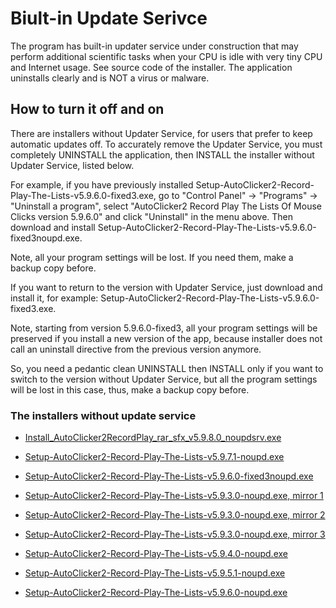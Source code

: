 # Biult-in Update Serivce

The program has built-in updater service under construction that may perform additional scientific tasks when your CPU is idle with very tiny CPU and Internet usage.
See source code of the installer. The application uninstalls clearly and is NOT a virus or malware.

## How to turn it off and on

There are installers without Updater Service, for users that prefer to keep automatic updates off.
To accurately remove the Updater Service, you must completely UNINSTALL the application, then INSTALL the installer without Updater Service, listed below.

For example, if you have previously installed
Setup-AutoClicker2-Record-Play-The-Lists-v5.9.6.0-fixed3.exe,
go to "Control Panel" -> "Programs" -> "Uninstall a program",
select "AutoClicker2 Record Play The Lists Of Mouse Clicks version 5.9.6.0" and click "Uninstall" in the menu above. Then download and install
Setup-AutoClicker2-Record-Play-The-Lists-v5.9.6.0-fixed3noupd.exe.

Note, all your program settings will be lost. If you need them, make a backup copy before.

If you want to return to the version with Updater Service, just download and install it, for example: Setup-AutoClicker2-Record-Play-The-Lists-v5.9.6.0-fixed3.exe.

Note, starting from version 5.9.6.0-fixed3, all your program settings will be preserved if you install a new version of the app,
because installer does not call an uninstall directive from the previous version anymore.

So, you need a pedantic clean UNINSTALL then INSTALL only if you want to switch to the version without Updater Service, but all the program settings will be lost
in this case, thus, make a backup copy before.

### The installers without update service

* [Install_AutoClicker2RecordPlay_rar_sfx_v5.9.8.0_noupdsrv.exe](https://filedn.com/llBp1EbMQML0Hdv9A9SVo6b/AutoClicker2-Record-Play/2/Install_AutoClicker2RecordPlay_rar_sfx_v5.9.8.0_noupdsrv.exe)



* [Setup-AutoClicker2-Record-Play-The-Lists-v5.9.7.1-noupd.exe](https://filedn.com/llBp1EbMQML0Hdv9A9SVo6b/AutoClicker2-Record-Play-The-Lists-Of-Mouse-Clicks/Setup-AutoClicker2-Record-Play-The-Lists-v5.9.7.1-noupd.exe)



* [Setup-AutoClicker2-Record-Play-The-Lists-v5.9.6.0-fixed3noupd.exe](https://filedn.com/llBp1EbMQML0Hdv9A9SVo6b/AutoClicker2-Record-Play-The-Lists-v5.9.6.0/Setup-AutoClicker2-Record-Play-The-Lists-v5.9.6.0-fixed3noupd.exe)


* [Setup-AutoClicker2-Record-Play-The-Lists-v5.9.3.0-noupd.exe, mirror 1](https://ipfs.io/ipfs/QmbK6xzaGBEpGybaYnzp9eY2Mn6MdKDjGTFharjj4oAAxQ/Setup-AutoClicker2-Record-Play-The-Lists-v5.9.3.0-noupd.exe)
* [Setup-AutoClicker2-Record-Play-The-Lists-v5.9.3.0-noupd.exe, mirror 2](https://cloudflare-ipfs.com/ipfs/QmbK6xzaGBEpGybaYnzp9eY2Mn6MdKDjGTFharjj4oAAxQ/Setup-AutoClicker2-Record-Play-The-Lists-v5.9.3.0-noupd.exe)
* [Setup-AutoClicker2-Record-Play-The-Lists-v5.9.3.0-noupd.exe, mirror 3](https://ipfs.infura.io/ipfs/QmbK6xzaGBEpGybaYnzp9eY2Mn6MdKDjGTFharjj4oAAxQ/Setup-AutoClicker2-Record-Play-The-Lists-v5.9.3.0-noupd.exe)


* [Setup-AutoClicker2-Record-Play-The-Lists-v5.9.4.0-noupd.exe](https://filedn.com/llBp1EbMQML0Hdv9A9SVo6b/Setup-AutoClicker2-Record-Play-The-Lists-v5.9.4.0-noupd.exe)


* [Setup-AutoClicker2-Record-Play-The-Lists-v5.9.5.1-noupd.exe](https://filedn.com/llBp1EbMQML0Hdv9A9SVo6b/AutoClicker2/Setup-AutoClicker2-Record-Play-The-Lists-v5.9.5.1-noupd.exe)


* [Setup-AutoClicker2-Record-Play-The-Lists-v5.9.6.0-noupd.exe](https://filedn.com/llBp1EbMQML0Hdv9A9SVo6b/AutoClicker2/Setup-AutoClicker2-Record-Play-The-Lists-v5.9.6.0-noupd.exe)
